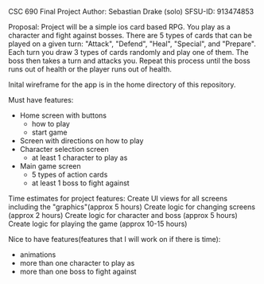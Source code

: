 CSC 690 Final Project
Author: Sebastian Drake (solo)
SFSU-ID: 913474853

Proposal:
Project will be a simple ios card based RPG.
You play as a character and fight against bosses.
There are 5 types of cards that can be played on a given turn:
"Attack", "Defend", "Heal", "Special", and "Prepare".
Each turn you draw 3 types of cards randomly and play one of them.
The boss then takes a turn and attacks you.
Repeat this process until the boss runs out of health or the player
runs out of health.

Inital wireframe for the app is in the home directory of this repository.

Must have features:
- Home screen with buttons
    - how to play
    - start game
- Screen with directions on how to play
- Character selection screen
  - at least 1 character to play as
- Main game screen
   - 5 types of action cards
   - at least 1 boss to fight against

Time estimates for project features:
Create UI views for all screens including the "graphics"(approx 5 hours)
Create logic for changing screens (approx 2 hours)
Create logic for character and boss (approx 5 hours)
Create logic for playing the game (approx 10-15 hours)

Nice to have features(features that I will work on if there is time):
- animations
- more than one character to play as
- more than one boss to fight against
